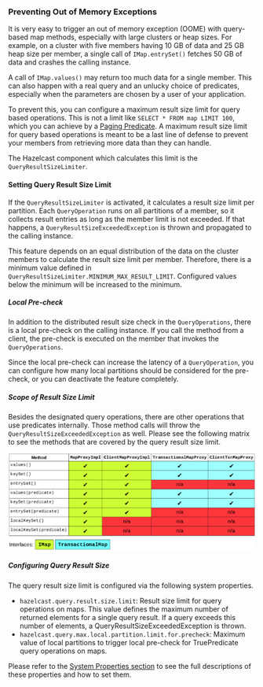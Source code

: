 
### Preventing Out of Memory Exceptions

It is very easy to trigger an out of memory exception (OOME) with query-based map methods, especially with large clusters or heap sizes. For example, on a cluster with five members having 10 GB of data and 25 GB heap size per member, a single call of `IMap.entrySet()` fetches 50 GB of data and crashes the calling instance.

A call of `IMap.values()` may return too much data for a single member. This can also happen with a real query and an unlucky choice of predicates, especially when the parameters are chosen by a user of your application.

To prevent this, you can configure a maximum result size limit for query based operations. This is not a limit like `SELECT * FROM map LIMIT 100`, which you can achieve by a [Paging Predicate](/09_Distributed_Query/00_How_Distributed_Query_Works/03_Filtering_with_Paging_Predicates.md). A maximum result size limit for query based operations is meant to be a last line of defense to prevent your members from retrieving more data than they can handle.

The Hazelcast component which calculates this limit is the `QueryResultSizeLimiter`.

#### Setting Query Result Size Limit

If the `QueryResultSizeLimiter` is activated, it calculates a result size limit per partition. Each `QueryOperation` runs on all partitions of a member, so it collects result entries as long as the member limit is not exceeded. If that happens, a `QueryResultSizeExceededException` is thrown and propagated to the calling instance.

This feature depends on an equal distribution of the data on the cluster members to calculate the result size limit per member. Therefore, there is a minimum value defined in `QueryResultSizeLimiter.MINIMUM_MAX_RESULT_LIMIT`. Configured values below the minimum will be increased to the minimum.

##### Local Pre-check

In addition to the distributed result size check in the `QueryOperations`, there is a local pre-check on the calling instance. If you call the method from a client, the pre-check is executed on the member that invokes the `QueryOperations`.

Since the local pre-check can increase the latency of a `QueryOperation`, you can configure how many local partitions should be considered for the pre-check, or you can deactivate the feature completely.

##### Scope of Result Size Limit

Besides the designated query operations, there are other operations that use predicates internally. Those method calls will throw the `QueryResultSizeExceededException` as well. Please see the following matrix to see the methods that are covered by the query result size limit.

![Methods Covered by Query Result Size Limit](../../images/QueryResultSizeLimiterScope.png)

##### Configuring Query Result Size

The query result size limit is configured via the following system properties.

- `hazelcast.query.result.size.limit`: Result size limit for query operations on maps. This value defines the maximum number of returned elements for a single query result. If a query exceeds this number of elements, a QueryResultSizeExceededException is thrown.
- `hazelcast.query.max.local.partition.limit.for.precheck`: Maximum value of local partitions to trigger local pre-check for TruePredicate query operations on maps.

Please refer to the [System Properties section](/25_System_Properties.md) to see the full descriptions of these properties and how to set them.
